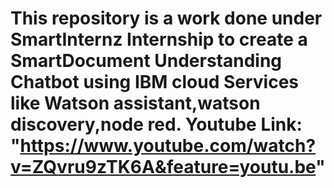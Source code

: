 # This repository is a work done under SmartInternz Internship to create a SmartDocument Understanding Chatbot using IBM cloud Services like Watson assistant,watson discovery,node red. Youtube Link: "https://www.youtube.com/watch?v=ZQvru9zTK6A&feature=youtu.be"
